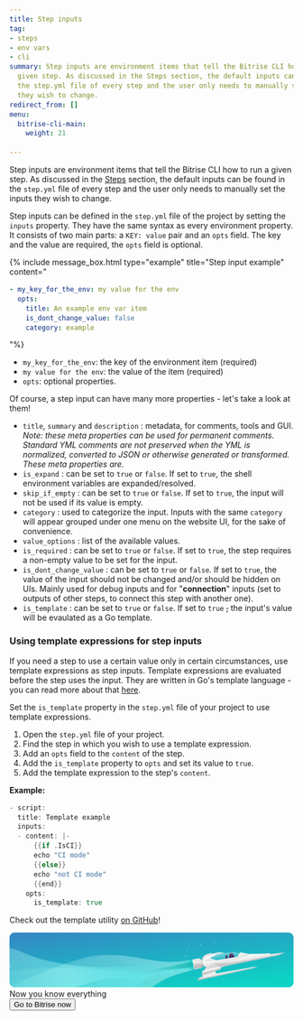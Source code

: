 ```yaml
---
title: Step inputs
tag:
- steps
- env vars
- cli
summary: Step inputs are environment items that tell the Bitrise CLI how to run a
  given step. As discussed in the Steps section, the default inputs can be found in
  the step.yml file of every step and the user only needs to manually set the inputs
  they wish to change.
redirect_from: []
menu:
  bitrise-cli-main:
    weight: 21

---
```

Step inputs are environment items that tell the Bitrise CLI how to run a given step. As discussed in the [Steps](/bitrise-cli/steps) section, the default inputs can be found in the `step.yml` file of every step and the user only needs to manually set the inputs they wish to change.

Step inputs can be defined in the `step.yml` file of the project by setting the `inputs` property. They have the same syntax as every environment property. It consists of two main parts: a `KEY: value` pair and an `opts` field. The key and the value are required, the `opts` field is optional.

{% include message_box.html type="example" title="Step input example" content="

```yaml 
- my_key_for_the_env: my value for the env 
  opts: 
    title: An example env var item 
    is_dont_change_value: false 
    category: example
```

"%}

* `my_key_for_the_env`: the key of the environment item (required)
* `my value for the env`: the value of the item (required)
* `opts`: optional properties.

Of course, a step input can have many more properties - let's take a look at them!

* `title`, `summary` and `description` : metadata, for comments, tools and GUI.
  _Note: these meta properties can be used for permanent comments. Standard YML comments
  are not preserved when the YML is normalized, converted to JSON or otherwise
  generated or transformed. These meta properties are._
* `is_expand` : can be set to `true` or `false`. If set to `true`, the shell environment variables are expanded/resolved.
* `skip_if_empty` : can be set to `true` or `false`. If set to `true`, the input will not be used if its value is empty.
* `category` : used to categorize the input. Inputs with the same `category` will appear grouped under one menu on the website UI, for the sake of convenience.
* `value_options` : list of the available values.
* `is_required` : can be set to `true` or `false`. If set to `true`, the step requires a non-empty value to be set for the input.
* `is_dont_change_value` : can be set to `true` or `false`. If set to `true`, the value of the input should not be changed and/or should be hidden on UIs. Mainly used for debug inputs and for "**connection**" inputs (set to outputs of other steps, to connect this step with another one).
* `is_template` : can be set to `true` or `false`. If set to `true` ~~,~~ the input's value will be evaulated as a Go template.

### Using template expressions for step inputs

If you need a step to use a certain value only in certain circumstances, use template expressions as step inputs. Template expressions are evaluated before the step uses the input. They are written in Go's template language - you can read more about that [here](https://golang.org/pkg/text/template/).

Set the `is_template` property in the `step.yml` file of your project to use template expressions.

1. Open the `step.yml` file of your project.
2. Find the step in which you wish to use a template expression.
3. Add an `opts` field to the `content` of the step.
4. Add the `is_template` property to `opts` and set its value to `true`.
5. Add the template expression to the step's `content`.

**Example:**

``` Go
- script:
  title: Template example
  inputs:
  - content: |-
      {{if .IsCI}}
      echo "CI mode"
      {{else}}
      echo "not CI mode"
      {{end}}
    opts:
      is_template: true
```

Check out the template utility [on GitHub](https://github.com/bitrise-io/bitrise/blob/master/bitrise/template_util.go#L17)!

<div class="banner">
	<img src="/assets/images/banner-bg-888x170.png" style="border: none;">
	<div class="deploy-text">Now you know everything</div>
	<a target="_blank" href="https://app.bitrise.io/dashboard/builds"><button class="button">Go to Bitrise now</button></a>
</div>